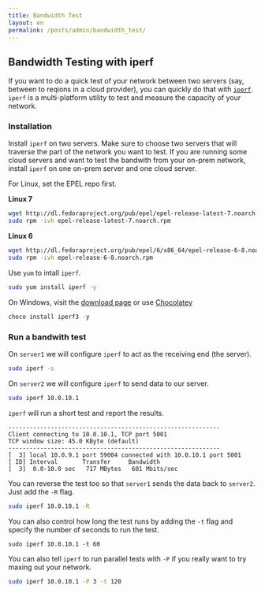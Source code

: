 ```yaml
---
title: Bandwidth Test
layout: en
permalink: /posts/admin/bandwidth_test/
---
```


## Bandwidth Testing with iperf

If you want to do a quick test of your network between two servers (say, between to reqions in a cloud provider), you can quickly do that with [`iperf`](https://iperf.fr). `iperf` is a multi-platform utility to test and measure the capacity of your network.

### Installation

Install `iperf` on two servers. Make sure to choose two servers that will traverse the part of the network you want to test. If you are running some cloud servers and want to test the bandwith from your on-prem network, install `iperf` on one on-prem server and one cloud server.

For Linux, set the EPEL repo first.

**Linux 7**

```bash
wget http://dl.fedoraproject.org/pub/epel/epel-release-latest-7.noarch.rpm
sudo rpm -ivh epel-release-latest-7.noarch.rpm
```

**Linux 6**

```bash
wget http://dl.fedoraproject.org/pub/epel/6/x86_64/epel-release-6-8.noarch.rpm
sudo rpm -ivh epel-release-6-8.noarch.rpm
```

Use `yum` to intall `iperf`.

```bash
sudo yum install iperf -y
```

On Windows, visit the [download page](https://iperf.fr/iperf-download.php#windows) or use [Chocolatey](https://chocolatey.org/packages/iperf3)

```powershell
choco install iperf3 -y
```

### Run a bandwith test

On `server1` we will configure `iperf` to act as the receiving end (the server).

```bash
sudo iperf -s
```

On `server2` we will configure `iperf` to send data to our server.

```bash
sudo iperf 10.0.10.1
```

`iperf` will run a short test and report the results.

```
------------------------------------------------------------
Client connecting to 10.0.10.1, TCP port 5001
TCP window size: 45.0 KByte (default)
------------------------------------------------------------
[  3] local 10.0.9.1 port 59004 connected with 10.0.10.1 port 5001
[ ID] Interval       Transfer     Bandwidth
[  3]  0.0-10.0 sec   717 MBytes   601 Mbits/sec
```

You can reverse the test too so that `server1` sends the data back to `server2`. Just add the `-R` flag.

```bash
sudo iperf 10.0.10.1 -R
```

You can also control how long the test runs by adding the `-t` flag and specify the number of seconds to run the test.

```
sudo iperf 10.0.10.1 -t 60
```

You can also tell `iperf` to run parallel tests with `-P` if you really want to try maxing out your network.

```bash
sudo iperf 10.0.10.1 -P 3 -t 120
```